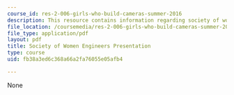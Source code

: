 ```yaml
---
course_id: res-2-006-girls-who-build-cameras-summer-2016
description: This resource contains information regarding society of women engineers.
file_location: /coursemedia/res-2-006-girls-who-build-cameras-summer-2016/fb38a3ed6c368a66a2fa76055e05afb4_MITRES_2_006SUM16_Nicole.pdf
file_type: application/pdf
layout: pdf
title: Society of Women Engineers Presentation
type: course
uid: fb38a3ed6c368a66a2fa76055e05afb4

---
```

None